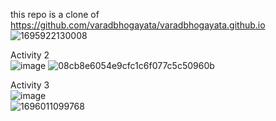 this repo is a clone of https://github.com/varadbhogayata/varadbhogayata.github.io  
![1695922130008](https://github.com/xieruoyi/xieruoyi.github.io/assets/105222584/ba5febcc-45c1-42eb-b62d-1da5b74cf2f9)

Activity 2  
![image](https://github.com/xieruoyi/xieruoyi.github.io/assets/105222584/4c75cae7-84d6-4424-ac63-79348439bcf1)
![08cb8e6054e9cfc1c6f077c5c50960b](https://github.com/xieruoyi/xieruoyi.github.io/assets/105222584/ee0828e6-17d2-473e-abe3-3d7794918c61)  

Activity 3  
![image](https://github.com/xieruoyi/xieruoyi.github.io/assets/105222584/7c03c537-9fb0-44fb-b16c-811dc995c55e)  
![1696011099768](https://github.com/xieruoyi/xieruoyi.github.io/assets/105222584/d24e2156-c35f-4a71-b608-0d91105753cf)

